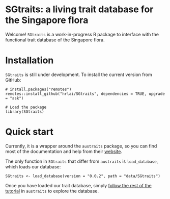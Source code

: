 # SGtraits: a living trait database for the Singapore flora

Welcome! `SGtraits` is a work-in-progress R package to interface with the 
functional trait database of the Singapore flora.

# Installation

`SGtraits` is still under development. To install the current version from 
GitHub:

```
# install.packages("remotes")
remotes::install_github("hrlai/SGtraits", dependencies = TRUE, upgrade = "ask")

# Load the package
library(SGtraits)
```

# Quick start

Currently, it is a wrapper around the `austraits` package, so you can find most
of the documentation and help from their 
[website](https://traitecoevo.github.io/austraits/).

The only function in `SGtraits` that differ from `austraits` is `load_database`,
which loads our database:

```
SGtraits <- load_database(version = "0.0.2", path = "data/SGtraits")
```

Once you have loaded our trait database, simply 
[follow the rest of the tutorial](https://traitecoevo.github.io/austraits/articles/austraits.html#descriptive-summaries-of-traits-and-taxa)
in `austraits` to explore the database.
